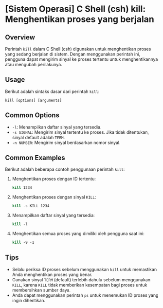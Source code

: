 # [Sistem Operasi] C Shell (csh) kill: Menghentikan proses yang berjalan

## Overview
Perintah `kill` dalam C Shell (csh) digunakan untuk menghentikan proses yang sedang berjalan di sistem. Dengan menggunakan perintah ini, pengguna dapat mengirim sinyal ke proses tertentu untuk menghentikannya atau mengubah perilakunya.

## Usage
Berikut adalah sintaks dasar dari perintah `kill`:

```
kill [options] [arguments]
```

## Common Options
- `-l`: Menampilkan daftar sinyal yang tersedia.
- `-s SIGNAL`: Mengirim sinyal tertentu ke proses. Jika tidak ditentukan, sinyal default adalah `TERM`.
- `-n NUMBER`: Mengirim sinyal berdasarkan nomor sinyal.

## Common Examples
Berikut adalah beberapa contoh penggunaan perintah `kill`:

1. Menghentikan proses dengan ID tertentu:
   ```csh
   kill 1234
   ```

2. Menghentikan proses dengan sinyal `KILL`:
   ```csh
   kill -s KILL 1234
   ```

3. Menampilkan daftar sinyal yang tersedia:
   ```csh
   kill -l
   ```

4. Menghentikan semua proses yang dimiliki oleh pengguna saat ini:
   ```csh
   kill -9 -1
   ```

## Tips
- Selalu periksa ID proses sebelum menggunakan `kill` untuk memastikan Anda menghentikan proses yang benar.
- Gunakan sinyal `TERM` (default) terlebih dahulu sebelum menggunakan `KILL`, karena `KILL` tidak memberikan kesempatan bagi proses untuk membersihkan sumber daya.
- Anda dapat menggunakan perintah `ps` untuk menemukan ID proses yang ingin dihentikan.